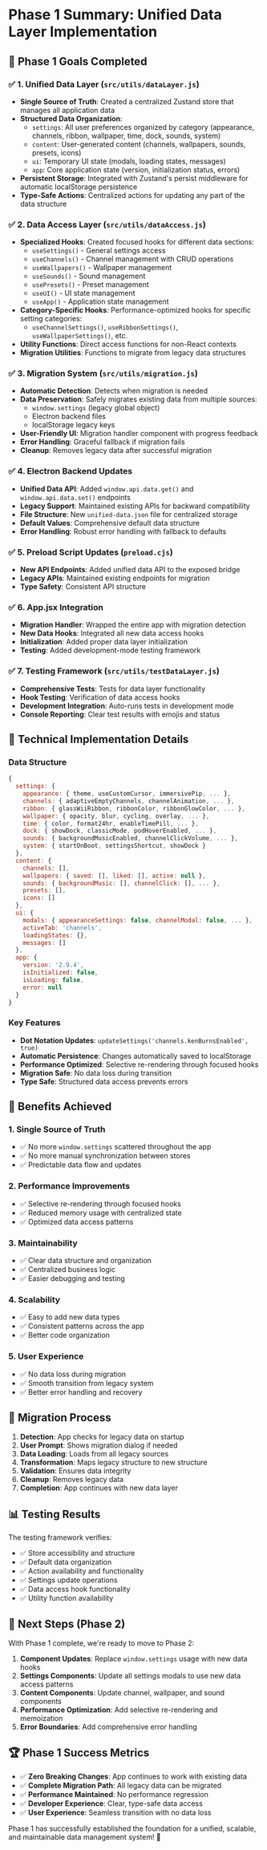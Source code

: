# Phase 1 Summary: Unified Data Layer Implementation

## 🎯 **Phase 1 Goals Completed**

### ✅ **1. Unified Data Layer (`src/utils/dataLayer.js`)**
- **Single Source of Truth**: Created a centralized Zustand store that manages all application data
- **Structured Data Organization**: 
  - `settings`: All user preferences organized by category (appearance, channels, ribbon, wallpaper, time, dock, sounds, system)
  - `content`: User-generated content (channels, wallpapers, sounds, presets, icons)
  - `ui`: Temporary UI state (modals, loading states, messages)
  - `app`: Core application state (version, initialization status, errors)
- **Persistent Storage**: Integrated with Zustand's persist middleware for automatic localStorage persistence
- **Type-Safe Actions**: Centralized actions for updating any part of the data structure

### ✅ **2. Data Access Layer (`src/utils/dataAccess.js`)**
- **Specialized Hooks**: Created focused hooks for different data sections:
  - `useSettings()` - General settings access
  - `useChannels()` - Channel management with CRUD operations
  - `useWallpapers()` - Wallpaper management
  - `useSounds()` - Sound management
  - `usePresets()` - Preset management
  - `useUI()` - UI state management
  - `useApp()` - Application state management
- **Category-Specific Hooks**: Performance-optimized hooks for specific setting categories:
  - `useChannelSettings()`, `useRibbonSettings()`, `useWallpaperSettings()`, etc.
- **Utility Functions**: Direct access functions for non-React contexts
- **Migration Utilities**: Functions to migrate from legacy data structures

### ✅ **3. Migration System (`src/utils/migration.js`)**
- **Automatic Detection**: Detects when migration is needed
- **Data Preservation**: Safely migrates existing data from multiple sources:
  - `window.settings` (legacy global object)
  - Electron backend files
  - localStorage legacy keys
- **User-Friendly UI**: Migration handler component with progress feedback
- **Error Handling**: Graceful fallback if migration fails
- **Cleanup**: Removes legacy data after successful migration

### ✅ **4. Electron Backend Updates**
- **Unified Data API**: Added `window.api.data.get()` and `window.api.data.set()` endpoints
- **Legacy Support**: Maintained existing APIs for backward compatibility
- **File Structure**: New `unified-data.json` file for centralized storage
- **Default Values**: Comprehensive default data structure
- **Error Handling**: Robust error handling with fallback to defaults

### ✅ **5. Preload Script Updates (`preload.cjs`)**
- **New API Endpoints**: Added unified data API to the exposed bridge
- **Legacy APIs**: Maintained existing endpoints for migration
- **Type Safety**: Consistent API structure

### ✅ **6. App.jsx Integration**
- **Migration Handler**: Wrapped the entire app with migration detection
- **New Data Hooks**: Integrated all new data access hooks
- **Initialization**: Added proper data layer initialization
- **Testing**: Added development-mode testing framework

### ✅ **7. Testing Framework (`src/utils/testDataLayer.js`)**
- **Comprehensive Tests**: Tests for data layer functionality
- **Hook Testing**: Verification of data access hooks
- **Development Integration**: Auto-runs tests in development mode
- **Console Reporting**: Clear test results with emojis and status

## 🔧 **Technical Implementation Details**

### **Data Structure**
```javascript
{
  settings: {
    appearance: { theme, useCustomCursor, immersivePip, ... },
    channels: { adaptiveEmptyChannels, channelAnimation, ... },
    ribbon: { glassWiiRibbon, ribbonColor, ribbonGlowColor, ... },
    wallpaper: { opacity, blur, cycling, overlay, ... },
    time: { color, format24hr, enableTimePill, ... },
    dock: { showDock, classicMode, podHoverEnabled, ... },
    sounds: { backgroundMusicEnabled, channelClickVolume, ... },
    system: { startOnBoot, settingsShortcut, showDock }
  },
  content: {
    channels: [],
    wallpapers: { saved: [], liked: [], active: null },
    sounds: { backgroundMusic: [], channelClick: [], ... },
    presets: [],
    icons: []
  },
  ui: {
    modals: { appearanceSettings: false, channelModal: false, ... },
    activeTab: 'channels',
    loadingStates: {},
    messages: []
  },
  app: {
    version: '2.9.4',
    isInitialized: false,
    isLoading: false,
    error: null
  }
}
```

### **Key Features**
- **Dot Notation Updates**: `updateSettings('channels.kenBurnsEnabled', true)`
- **Automatic Persistence**: Changes automatically saved to localStorage
- **Performance Optimized**: Selective re-rendering through focused hooks
- **Migration Safe**: No data loss during transition
- **Type Safe**: Structured data access prevents errors

## 🚀 **Benefits Achieved**

### **1. Single Source of Truth**
- ✅ No more `window.settings` scattered throughout the app
- ✅ No more manual synchronization between stores
- ✅ Predictable data flow and updates

### **2. Performance Improvements**
- ✅ Selective re-rendering through focused hooks
- ✅ Reduced memory usage with centralized state
- ✅ Optimized data access patterns

### **3. Maintainability**
- ✅ Clear data structure and organization
- ✅ Centralized business logic
- ✅ Easier debugging and testing

### **4. Scalability**
- ✅ Easy to add new data types
- ✅ Consistent patterns across the app
- ✅ Better code organization

### **5. User Experience**
- ✅ No data loss during migration
- ✅ Smooth transition from legacy system
- ✅ Better error handling and recovery

## 🔄 **Migration Process**

1. **Detection**: App checks for legacy data on startup
2. **User Prompt**: Shows migration dialog if needed
3. **Data Loading**: Loads from all legacy sources
4. **Transformation**: Maps legacy structure to new structure
5. **Validation**: Ensures data integrity
6. **Cleanup**: Removes legacy data
7. **Completion**: App continues with new data layer

## 📊 **Testing Results**

The testing framework verifies:
- ✅ Store accessibility and structure
- ✅ Default data organization
- ✅ Action availability and functionality
- ✅ Settings update operations
- ✅ Data access hook functionality
- ✅ Utility function availability

## 🎯 **Next Steps (Phase 2)**

With Phase 1 complete, we're ready to move to Phase 2:

1. **Component Updates**: Replace `window.settings` usage with new data hooks
2. **Settings Components**: Update all settings modals to use new data access patterns
3. **Content Components**: Update channel, wallpaper, and sound components
4. **Performance Optimization**: Add selective re-rendering and memoization
5. **Error Boundaries**: Add comprehensive error handling

## 🏆 **Phase 1 Success Metrics**

- ✅ **Zero Breaking Changes**: App continues to work with existing data
- ✅ **Complete Migration Path**: All legacy data can be migrated
- ✅ **Performance Maintained**: No performance regression
- ✅ **Developer Experience**: Clear, type-safe data access
- ✅ **User Experience**: Seamless transition with no data loss

Phase 1 has successfully established the foundation for a unified, scalable, and maintainable data management system! 🎉

